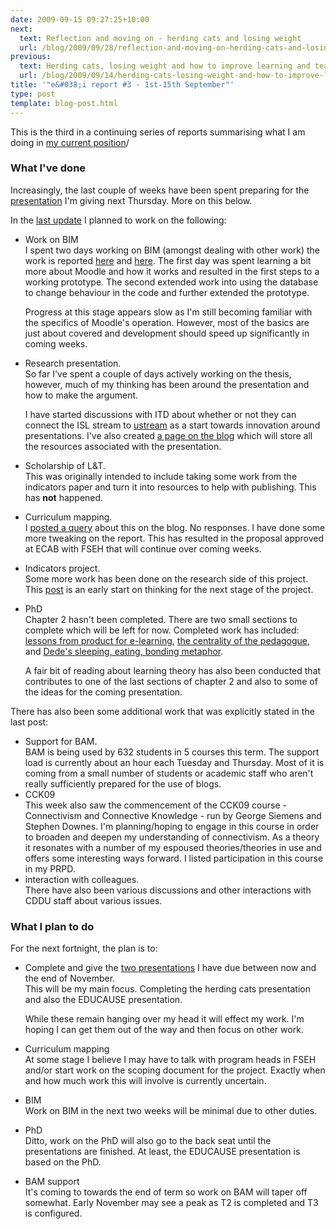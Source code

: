 ```yaml
---
date: 2009-09-15 09:27:25+10:00
next:
  text: Reflection and moving on - herding cats and losing weight
  url: /blog/2009/09/28/reflection-and-moving-on-herding-cats-and-losing-weight/
previous:
  text: Herding cats, losing weight and how to improve learning and teaching
  url: /blog/2009/09/14/herding-cats-losing-weight-and-how-to-improve-learning-and-teaching-2/
title: '"e&#038;i report #3 - 1st-15th September"'
type: post
template: blog-post.html
---
```

This is the third in a continuing series of reports summarising what I am doing in [my current position](/blog/2009/08/20/elearning-and-innovation-specialist-report-1-4-20-august)/

### What I've done

Increasingly, the last couple of weeks have been spent preparing for the [presentation](/blog/2009/09/14/herding-cats-losing-weight-and-how-to-improve-learning-and-teaching-2/) I'm giving next Thursday. More on this below.

In the [last update](/blog/2009/09/01/ei-report-2-20-25th-august/) I planned to work on the following:

- Work on BIM  
    I spent two days working on BIM (amongst dealing with other work) the work is reported [here](/blog/2009/09/03/bim-6-learning-weblib-php/) and [here](/blog/2009/09/08/bim7-getting-the-prototype-up/). The first day was spent learning a bit more about Moodle and how it works and resulted in the first steps to a working prototype. The second extended work into using the database to change behaviour in the code and further extended the prototype.
    
    Progress at this stage appears slow as I'm still becoming familiar with the specifics of Moodle's operation. However, most of the basics are just about covered and development should speed up significantly in coming weeks.
    
- Research presentation.  
    So far I've spent a couple of days actively working on the thesis, however, much of my thinking has been around the presentation and how to make the argument.
    
    I have started discussions with ITD about whether or not they can connect the ISL stream to [ustream](http://www.ustream.tv/) as a start towards innovation around presentations. I've also created [a page on the blog](/blog/2009/09/14/herding-cats-losing-weight-and-how-to-improve-learning-and-teaching-2/) which will store all the resources associated with the presentation.
    
- Scholarship of L&T.  
    This was originally intended to include taking some work from the indicators paper and turn it into resources to help with publishing. This has **not** happened.
- Curriculum mapping.  
    I [posted a query](/blog/2009/09/01/curriculum-mapping-process-technology-and-higher-education/) about this on the blog. No responses. I have done some more tweaking on the report. This has resulted in the proposal approved at ECAB with FSEH that will continue over coming weeks.
- Indicators project.  
    Some more work has been done on the research side of this project. This [post](/blog/2009/09/09/how-do-you-develop-a-cross-lms-usage-comparison/) is an early start on thinking for the next stage of the project.
- PhD  
    Chapter 2 hasn't been completed. There are two small sections to complete which will be left for now. Completed work has included: [lessons from product for e-learning](/blog/2009/09/02/lessons-from-product-for-e-learning/), [the centrality of the pedagogue](/blog/2009/09/07/pedagogy-the-centrality-of-the-pedagogue-and-what-they-believe/), and [Dede's sleeping, eating, bonding metaphor](/blog/2009/09/12/dedes-sleeping-eating-and-bonding-metaphor-and-the-diversity-of-learning-and-its-impacts-for-e-learning/).
    
    A fair bit of reading about learning theory has also been conducted that contributes to one of the last sections of chapter 2 and also to some of the ideas for the coming presentation.
    

There has also been some additional work that was explicitly stated in the last post:

- Support for BAM.  
    BAM is being used by 632 students in 5 courses this term. The support load is currently about an hour each Tuesday and Thursday. Most of it is coming from a small number of students or academic staff who aren't really sufficiently prepared for the use of blogs.
- CCK09  
    This week also saw the commencement of the CCK09 course - Connectivism and Connective Knowledge - run by George Siemens and Stephen Downes. I'm planning/hoping to engage in this course in order to broaden and deepen my understanding of connectivism. As a theory it resonates with a number of my espoused theories/theories in use and offers some interesting ways forward. I listed participation in this course in my PRPD.
- interaction with colleagues.  
    There have also been various discussions and other interactions with CDDU staff about various issues.

### What I plan to do

For the next fortnight, the plan is to:

- Complete and give the [two presentations](/blog/elearning-and-innovation/#presentations) I have due between now and the end of November.  
    This will be my main focus. Completing the herding cats presentation and also the EDUCAUSE presentation.
    
    While these remain hanging over my head it will effect my work. I'm hoping I can get them out of the way and then focus on other work.
    
- Curriculum mapping  
    At some stage I believe I may have to talk with program heads in FSEH and/or start work on the scoping document for the project. Exactly when and how much work this will involve is currently uncertain.
- BIM  
    Work on BIM in the next two weeks will be minimal due to other duties.
- PhD  
    Ditto, work on the PhD will also go to the back seat until the presentations are finished. At least, the EDUCAUSE presentation is based on the PhD.
- BAM support  
    It's coming to towards the end of term so work on BAM will taper off somewhat. Early November may see a peak as T2 is completed and T3 is configured.